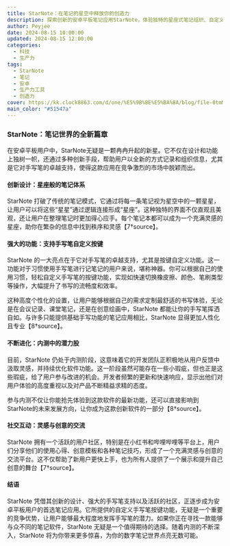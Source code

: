 ```yaml
---
title: StarNote：在笔记的星空中释放你的创造力
description: 探索创新的安卓平板笔记应用StarNote，体验独特的星座式笔记组织、自定义手写笔按键功能以及活跃的用户社区。无论你是学生、职场人士还是创意工作者，StarNote都将是你的理想选择。
author: Peyjee
date: 2024-08-15 10:00:00
updated: 2024-08-15 12:00:00
categories:
  - 科技
  - 生产力
tags:
  - StarNote
  - 笔记
  - 安卓
  - 生产力工具
  - 创造力
cover: https://kk.clock8863.com/d/one/%E5%9B%BE%E5%BA%8A/blog/file-0tmMICBnqaLgOpspuP235tkb.webp
main_color: "#51547a"
---
```

### StarNote：笔记世界的全新篇章

在安卓平板用户中，StarNote无疑是一颗冉冉升起的新星。它不仅在设计和功能上独树一帜，还通过多种创新手段，帮助用户以全新的方式记录和组织信息，尤其是它对手写笔的卓越支持，使得这款应用在竞争激烈的市场中脱颖而出。

#### 创新设计：星座般的笔记体系

StarNote 打破了传统的笔记模式，它通过将每一条笔记视为星空中的一颗星星，让用户可以将这些“星星”通过逻辑连接形成“星座”。这种独特的界面不仅直观且美观，还让用户在整理笔记时更加得心应手。每个笔记本都可以成为一个充满灵感的星座，助你在繁杂的信息中找到秩序和灵感【7†source】。

#### 强大的功能：支持手写笔自定义按键

StarNote 的一大亮点在于它对手写笔的卓越支持，尤其是按键自定义功能。这一功能对于习惯使用手写笔进行记笔记的用户来说，堪称神器。你可以根据自己的使用习惯，轻松自定义手写笔的按键功能，实现如快速切换橡皮擦、颜色、笔刷类型等操作，大幅提升了书写的流畅度和效率。

这种高度个性化的设置，让用户能够根据自己的需求定制最舒适的书写体验，无论是在会议记录、课堂笔记，还是在创意绘画中，StarNote 都能让你的手写笔挥洒自如。与许多只能提供基础手写功能的笔记应用相比，StarNote 显得更加人性化且专业【8†source】。

#### 不断进化：内测中的潜力股

目前，StarNote 仍处于内测阶段，这意味着它的开发团队正积极地从用户反馈中汲取灵感，并持续优化软件功能。这一阶段虽然可能存在一些小瑕疵，但也正是这些瑕疵，给了用户参与改进的机会。开发者频繁的更新和快速响应，显示出他们对用户体验的高度重视以及对产品不断精益求精的态度。

参与内测不仅让你能抢先体验到这款软件的最新功能，还可以直接影响到StarNote的未来发展方向，让你成为这款创新软件的一部分【8†source】。

#### 社交互动：灵感与创意的交流

StarNote 拥有一个活跃的用户社区，特别是在小红书和哔哩哔哩等平台上，用户们分享他们的使用心得、创意模板和各种笔记技巧，形成了一个充满灵感与创意的交流平台。这不仅帮助了新用户更快上手，也为所有人提供了一个展示和提升自己创意的舞台【7†source】。

#### 结语

StarNote 凭借其创新的设计、强大的手写笔支持以及活跃的社区，正逐步成为安卓平板用户的首选笔记应用。它所提供的自定义手写笔按键功能，无疑是一个重要的竞争优势，让用户能够最大程度地发挥手写笔的潜力。如果你正在寻找一款能够与众不同的笔记软件，StarNote 无疑是一个值得期待的选择。随着内测的不断深入，StarNote 将为你带来更多惊喜，为你的数字笔记世界点亮无数可能。